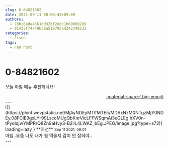 ```yaml
---
slug: 0-84821602
date: 2021-09-11 08:00:43+09:00
authors:
  - 78bc8ada4561dd32bf2e8c1b006b9289
  - 01435f74a49ba8a519705ad242348232
categories:
  - Jisun
tags:
  - Fan Post
---
```


# 0-84821602

<div class="post-container" markdown="1">
<div class="content-container md-sidebar__scrollwrap" markdown="1">

오늘 아침 메뉴 추천해줘요!

</div>
</div>

<div style="text-align: right;" markdown="1">
<a href="https://weverse.io/fromis9/fanpost/0-84821602" style="text-align: right;">:material-share:{.big-emoji}</a>
</div>
---

<div class="comments-container md-sidebar__scrollwrap" markdown="1">
<div class="comment" markdown="1">
<div class='id-container' markdown="1">
![](https://phinf.wevpstatic.net/MjAyNDEyMTlfMTE5/MDAxNzM0NTgzMjY0NDEy.08FClE9gxLY-99LscoMUgQbKnrVicLFFWSqmAi3eGLEg.hXV0n-tPyoIqjwYMPRrQ8Zn9aHvy3-B2llL4LWAZ_bEg.JPEG/image.jpg?type=s72){ loading=lazy }
**<span class="artist">지선</span>** <small>Sep 11 2021, 08:01</small><br>
</div>
<div class='comment-body' markdown="1">
아침..요즘 나도 내가 뭘 먹을지 감이 안 잡혀야.. 
</div>
</div>
</div>
---
